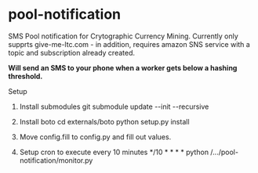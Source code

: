 pool-notification
=================

SMS Pool notification for Crytographic Currency Mining. 
Currently only supprts give-me-ltc.com - in addition, requires
amazon SNS service with a topic and subscription already created.

<b>Will send an SMS to your phone when a worker gets below a hashing threshold. </b>

Setup

1) Install submodules
git submodule update --init --recursive

2) Install boto
cd externals/boto
python setup.py install

3) Move config.fill to config.py and fill out values.

4) Setup cron to execute every 10 minutes
*/10 * * * * python /.../pool-notification/monitor.py

